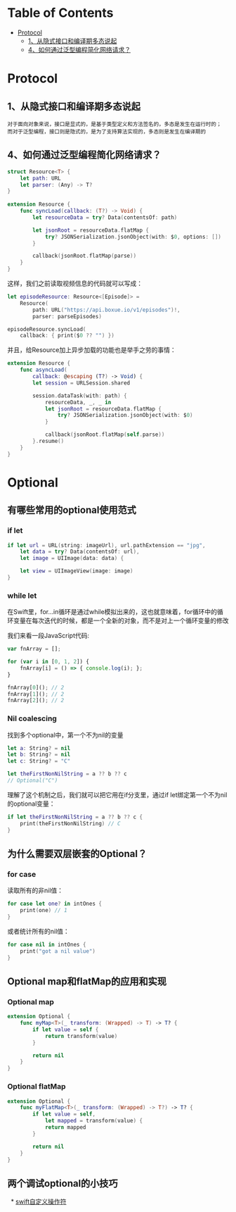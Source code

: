 Table of Contents
=================

* [Protocol](#protocol)
    * [1、从隐式接口和编译期多态说起](#1%E4%BB%8E%E9%9A%90%E5%BC%8F%E6%8E%A5%E5%8F%A3%E5%92%8C%E7%BC%96%E8%AF%91%E6%9C%9F%E5%A4%9A%E6%80%81%E8%AF%B4%E8%B5%B7)
    * [4、如何通过泛型编程简化网络请求？](#4%E5%A6%82%E4%BD%95%E9%80%9A%E8%BF%87%E6%B3%9B%E5%9E%8B%E7%BC%96%E7%A8%8B%E7%AE%80%E5%8C%96%E7%BD%91%E7%BB%9C%E8%AF%B7%E6%B1%82)
    
# Protocol

## 1、从隐式接口和编译期多态说起
	对于面向对象来说，接口是显式的，是基于类型定义和方法签名的，多态是发生在运行时的；
	而对于泛型编程，接口则是隐式的，是为了支持算法实现的，多态则是发生在编译期的
	
## 4、如何通过泛型编程简化网络请求？
```swift
struct Resource<T> {
    let path: URL
    let parser: (Any) -> T?
}
                    
extension Resource {
    func syncLoad(callback: (T?) -> Void) {
        let resourceData = try? Data(contentsOf: path)

        let jsonRoot = resourceData.flatMap {
            try? JSONSerialization.jsonObject(with: $0, options: [])
        }

        callback(jsonRoot.flatMap(parse))
    }
}
```

这样，我们之前读取视频信息的代码就可以写成：

```swift
let episodeResource: Resource<[Episode]> =
    Resource(
        path: URL("https://api.boxue.io/v1/episodes")!, 
        parser: parseEpisodes)

episodeResource.syncLoad(
    callback: { print($0 ?? "") })
```

并且，给Resource<T>加上异步加载的功能也是举手之劳的事情：

```swift    
extension Resource {
    func asyncLoad(
        callback: @escaping (T?) -> Void) {
        let session = URLSession.shared

        session.dataTask(with: path) { 
            resourceData, _, _ in
            let jsonRoot = resourceData.flatMap {
                try? JSONSerialization.jsonObject(with: $0)
            }

            callback(jsonRoot.flatMap(self.parse))
        }.resume()
    }
}
```
# Optional

## 有哪些常用的optional使用范式

### if let

```swift
if let url = URL(string: imageUrl), url.pathExtension == "jpg",
    let data = try? Data(contentsOf: url),
    let image = UIImage(data: data) {

    let view = UIImageView(image: image)
}
```
### while let

在Swift里，for...in循环是通过while模拟出来的，这也就意味着，for循环中的循环变量在每次迭代的时候，都是一个全新的对象，而不是对上一个循环变量的修改

我们来看一段JavaScript代码:

```javaScript
var fnArray = [];

for (var i in [0, 1, 2]) {
    fnArray[i] = () => { console.log(i); };
}

fnArray[0](); // 2
fnArray[1](); // 2
fnArray[2](); // 2
```

### Nil coalescing

找到多个optional中，第一个不为nil的变量

```swift
let a: String? = nil
let b: String? = nil
let c: String? = "C"

let theFirstNonNilString = a ?? b ?? c
// Optional("C")
```
理解了这个机制之后，我们就可以把它用在if分支里，通过if let绑定第一个不为nil的optional变量：

```swift
if let theFirstNonNilString = a ?? b ?? c {
    print(theFirstNonNilString) // C
}
```

## 为什么需要双层嵌套的Optional？
### for case

读取所有的非nil值：

```swift
for case let one? in intOnes {
    print(one) // 1
}
```
或者统计所有的nil值：

```swift
for case nil in intOnes {
    print("got a nil value")
}
```
## Optional map和flatMap的应用和实现
### Optional map
```swift
extension Optional {
    func myMap<T>(_ transform: (Wrapped) -> T) -> T? {
        if let value = self {
            return transform(value)
        }

        return nil
    }
}
```
### Optional flatMap
```swift
extension Optional {
    func myFlatMap<T>(_ transform: (Wrapped) -> T?) -> T? {
        if let value = self,
            let mapped = transform(value) {
            return mapped
        }

        return nil
    }
}
```
## 两个调试optional的小技巧
   * [swift自定义操作符](https://boxueio.com/series/optional-is-not-an-option/ebook/146) 


